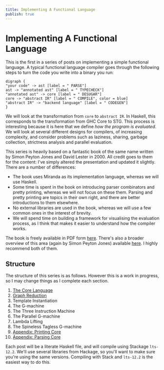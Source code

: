 ```yaml
---
title: Implementing A Functional Language
publish: true
---
```

# Implementing A Functional Language

This is the first in a series of posts on implementing a simple functional language. A
typical functional language compiler goes through the following steps to turn the code you
write into a binary you run:

```graph
digraph {
"your code" -> ast [label = " PARSE"]
ast -> "annotated ast" [label = " TYPECHECK"]
"annotated ast" -> core [label = " DESUGAR"]
core -> "abstract IR" [label = " COMPILE", color = blue]
"abstract IR" -> "backend language" [label = " CODEGEN"]
}
```

We will look at the transformation from `core` to `abstract IR`. In Haskell, this
corresponds to the transformation from GHC Core to STG. This process is interesting
because it is here that we define _how the program is evaluated_. We will look at several
different designs for compilers, of increasing complexity, and consider problems such as
laziness, sharing, garbage collection, strictness analysis and parallel evaluation.

This series is heavily based on a fantastic book of the same name written by Simon Peyton
Jones and David Lester in 2000. All credit goes to them for the content: I've simply
altered the presentation and updated it slightly. There are a number of differences:

- The book uses Miranda as its implementation language, whereas we will use Haskell.
- Some time is spent in the book on introducing parser combinators and pretty printing,
  whereas we will not focus on these them. Parsing and pretty printing are topics in their
  own right, and there are better introductions to them elsewhere.
- No external libraries are used in the book, whereas we will use a few common ones in the
  interest of brevity.
- We will spend time on building a framework for visualising the evaluation process, as I
  think that makes it easier to understand how the compiler works.

The book is freely available in PDF form [here][0]. There's also a broader overview of
this area (again by Simon Peyton Jones) available [here][1]. I highly recommend both of
them.

## Structure

The structure of this series is as follows. However this is a work in progress, so I may
change things as I complete each section.

1. [The Core Language][part1]
2. [Graph Reduction][part2]
3. Template Instantiation
4. The G-machine
5. The Three Instruction Machine
6. The Parallel G-machine
7. Lambda Lifting
8. The Spineless Tagless G-machine
9. [Appendix: Printing Core][printingCore]
10. [Appendix: Parsing Core][parsingCore]

Each post will be a literate Haskell file, and will compile using Stackage `lts-12.2`.
We'll use several libraries from Hackage, so you'll want to make sure you're using the
same versions. Compiling with Stack and `lts-12.2` is the easiest way to do this.

[0]: https://www.microsoft.com/en-us/research/publication/implementing-functional-languages-a-tutorial/
[1]: https://www.microsoft.com/en-us/research/publication/the-implementation-of-functional-programming-languages/
[part1]: 2019-03-03-the-core-language.html
[part2]: 2019-03-09-graph-reduction.html
[printingCore]: 2019-03-03-printing-core.html
[parsingCore]: 2019-03-08-parsing-core.html
